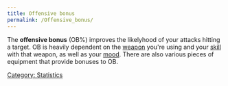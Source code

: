```yaml
---
title: Offensive bonus
permalink: /Offensive_bonus/
---
```


The **offensive bonus** (OB%) improves the likelyhood of your attacks
hitting a target. OB is heavily dependent on the
[weapon](weapon "wikilink") you're using and your
[skill](skill "wikilink") with that weapon, as well as your
[mood](mood "wikilink"). There are also various pieces of equipment that
provide bonuses to OB.

[Category: Statistics](Category:_Statistics "wikilink")